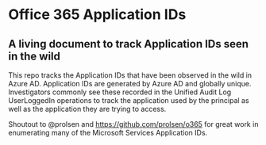 # Office 365 Application IDs
## A living document to track Application IDs seen in the wild

This repo tracks the Application IDs that have been observed in the wild in Azure AD. Application IDs are generated by Azure AD and globally unique. Investigators commonly see these recorded in the Unified Audit Log UserLoggedIn operations to track the application used by the principal as well as the application they are trying to access.

Shoutout to @prolsen and https://github.com/prolsen/o365 for great work in enumerating many of the Microsoft Services Application IDs.

